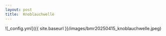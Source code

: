 ```yaml
---
layout: post
title:  Knoblauchwelle
---
```


![_config.yml]({{ site.baseurl }}/images/bmr20250415_knoblauchwelle.jpeg)
